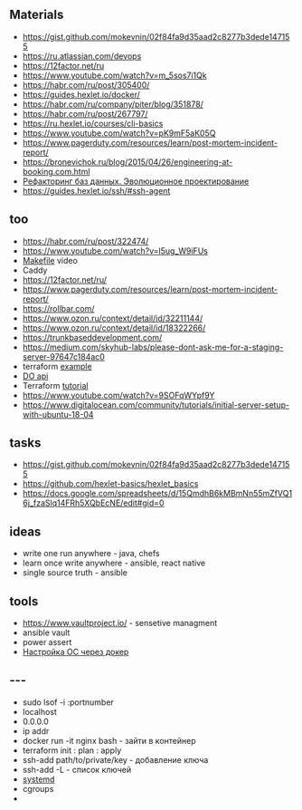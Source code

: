 ## Materials
* https://gist.github.com/mokevnin/02f84fa9d35aad2c8277b3dede147155
* https://ru.atlassian.com/devops
* https://12factor.net/ru
* https://www.youtube.com/watch?v=m_5sos7i1Qk
* https://habr.com/ru/post/305400/
* https://guides.hexlet.io/docker/
* https://habr.com/ru/company/piter/blog/351878/
* https://habr.com/ru/post/267797/
* https://ru.hexlet.io/courses/cli-basics
* https://www.youtube.com/watch?v=pK9mF5aK05Q
* https://www.pagerduty.com/resources/learn/post-mortem-incident-report/
* https://bronevichok.ru/blog/2015/04/26/engineering-at-booking.com.html
* [Рефакторинг баз данных. Эволюционное проектирование](https://www.ozon.ru/context/detail/id/3261793/)
* https://guides.hexlet.io/ssh/#ssh-agent

## too
* https://habr.com/ru/post/322474/
* https://www.youtube.com/watch?v=l5ug_W9iFUs
* [Makefile](https://www.youtube.com/watch?v=pK9mF5aK05Q) video
* Caddy
* https://12factor.net/ru/
* https://www.pagerduty.com/resources/learn/post-mortem-incident-report/
* https://rollbar.com/
* https://www.ozon.ru/context/detail/id/32211144/
* https://www.ozon.ru/context/detail/id/18322266/
* https://trunkbaseddevelopment.com/
* https://medium.com/skyhub-labs/please-dont-ask-me-for-a-staging-server-97647c184ac0
* terraform [example](https://www.terraform.io/docs/providers/do/index.html)
* [DO api](https://www.digitalocean.com/community/tutorials/how-to-use-doctl-the-official-digitalocean-command-line-client)
* Terraform [tutorial](https://learn.hashicorp.com/terraform/getting-started/install)
* https://www.youtube.com/watch?v=9SOFqWYpf9Y
* https://www.digitalocean.com/community/tutorials/initial-server-setup-with-ubuntu-18-04


## tasks
* https://gist.github.com/mokevnin/02f84fa9d35aad2c8277b3dede147155
* https://github.com/hexlet-basics/hexlet_basics
* https://docs.google.com/spreadsheets/d/15QmdhB6kMBmNn55mZfVQ16j_fzaSlq14FRh5XQbEcNE/edit#gid=0

## ideas
* write one run anywhere - java, chefs
* learn once write anywhere - ansible, react native
* single source truth - ansible

## tools
* https://www.vaultproject.io/ - sensetive managment
* ansible vault
* power assert
* [Настройка ОС через докер](https://github.com/mokevnin/dotfiles)

## ---
* sudo lsof -i :portnumber
* localhost
* 0.0.0.0
* ip addr
* docker run -it nginx bash - зайти в контейнер
* terraform init : plan : apply
* ssh-add path/to/private/key - добавление ключа
* ssh-add -L - список ключей
* [systemd](https://www.digitalocean.com/community/tutorials/how-to-use-systemctl-to-manage-systemd-services-and-units)
* cgroups
* 